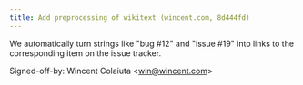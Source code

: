 ```yaml
---
title: Add preprocessing of wikitext (wincent.com, 8d444fd)
---
```


We automatically turn strings like "bug \#12" and "issue \#19" into links to the corresponding item on the issue tracker.

Signed-off-by: Wincent Colaiuta &lt;win@wincent.com&gt;
